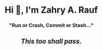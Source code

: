 <h1 align="center">Hi 👋, I'm Zahry A. Rauf</h1>
<h3 align="center">"Run or Crash, Commit or Stash..."</h3>
<h2 align="center"><em>This too shall pass.</em></h2>
